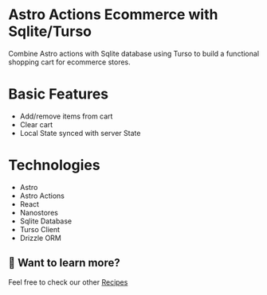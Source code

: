 # Astro Actions Ecommerce with Sqlite/Turso
Combine Astro actions with Sqlite database using Turso to build a functional shopping cart for ecommerce stores.

# Basic Features
- Add/remove items from cart
- Clear cart
- Local State synced with server State

# Technologies
- Astro
- Astro Actions
- React
- Nanostores
- Sqlite Database
- Turso Client
- Drizzle ORM

## 👀 Want to learn more?

Feel free to check our other [Recipes](https://github.com/daniel-moya/astro-recipes-book)
